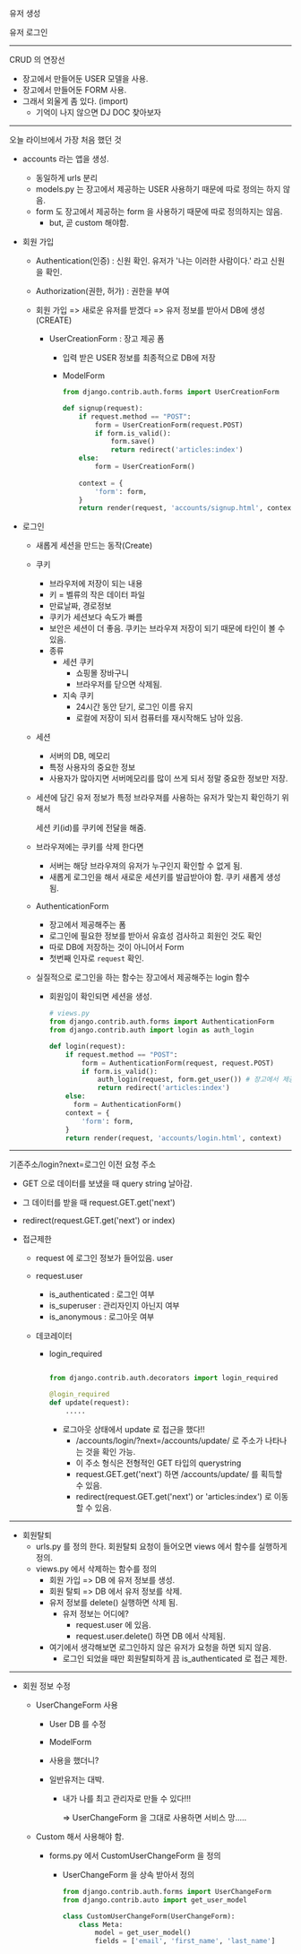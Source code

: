 유저 생성

유저 로그인



----------------------------------



CRUD 의 연장선

- 장고에서 만들어둔 USER 모델을 사용.
- 장고에서 만들어둔 FORM 사용.
- 그래서 외울게 좀 있다. (import)
  - 기억이 나지 않으면 DJ DOC 찾아보자



---------------------------------------



오늘 라이브에서 가장 처음 했던 것

- accounts 라는 앱을 생성.

  - 동일하게 urls 분리
  - models.py 는 장고에서 제공하는 USER 사용하기 때문에 따로 정의는 하지 않음.
  - form 도 장고에서 제공하는 form 을 사용하기 때문에 따로 정의하지는 않음.
    - but, 곧 custom 해야함.

- 회원 가입

  - Authentication(인증) : 신원 확인. 유저가 '나는 이러한 사람이다.' 라고 신원을 확인. 
  - Authorization(권한, 허가) : 권한을 부여

  

  - 회원 가입 => 새로운 유저를 받겠다 => 유저 정보를 받아서 DB에 생성 (CREATE)

    - UserCreationForm : 장고 제공 폼

      - 입력 받은 USER 정보를 최종적으로 DB에 저장

      - ModelForm

        ```python
        from django.contrib.auth.forms import UserCreationForm
        
        def signup(request):
            if request.method == "POST":
                form = UserCreationForm(request.POST)
                if form.is_valid():
                    form.save()
                    return redirect('articles:index')
            else:
                form = UserCreationForm()
                
            context = {
                'form': form,
            }
            return render(request, 'accounts/signup.html', context)
        ```

        

- 로그인

  - 새롭게 세션을 만드는 동작(Create)

  - 쿠키

    - 브라우저에 저장이 되는 내용
    - 키 = 벨류의 작은 데이터 파일
    - 만료날짜, 경로정보
    - 쿠키가 세션보다 속도가 빠름
    - 보안은 세션이 더 좋음. 쿠키는 브라우져 저장이 되기 때문에 타인이 볼 수 있음.
    - 종류
      - 세션 쿠키
        - 쇼핑몰 장바구니
        - 브라우저를 닫으면 삭제됨.
      - 지속 쿠키
        - 24시간 동안 닫기, 로그인 이름 유지
        - 로컬에 저장이 되서 컴퓨터를 재시작해도 남아 있음.

  - 세션

    - 서버의 DB, 메모리
    - 특정 사용자의 중요한 정보
    - 사용자가 많아지면 서버메모리를 많이 쓰게 되서 정말 중요한 정보만 저장.

  - 세션에 담긴 유저 정보가 특정 브라우져를 사용하는 유저가 맞는지 확인하기 위해서

    세션 키(id)를 쿠키에 전달을 해줌.

  - 브라우져에는 쿠키를 삭제 한다면

    - 서버는 해당 브라우져의 유저가 누구인지 확인할 수 없게 됨.
    - 새롭게 로그인을 해서 새로운 세션키를 발급받아야 함. 쿠키 새롭게 생성 됨.

  

  

  - AuthenticationForm

    - 장고에서 제공해주는 폼
    - 로그인에 필요한 정보를 받아서 유효성 검사하고 회원인 것도 확인
    - 따로 DB에 저장하는 것이 아니어서 Form
    - 첫번째 인자로 `request` 확인.

  - 실질적으로 로그인을 하는 함수는 장고에서 제공해주는 login 함수

    - 회원임이 확인되면 세션을 생성.

      ```python
      # views.py
      from django.contrib.auth.forms import AuthenticationForm
      from django.contrib.auth import login as auth_login
      
      def login(request):
          if request.method == "POST":
              form = AuthenticationForm(request, request.POST)
              if form.is_valid():
                  auth_login(request, form.get_user()) # 장고에서 제공해주는 함수
                  return redirect('articles:index')            
          else:
          	form = AuthenticationForm()
          context = {
              'form': form,
          }
          return render(request, 'accounts/login.html', context)
      ```

      

------------------------------------------



기존주소/login?next=로그인 이전 요청 주소

- GET 으로 데이터를 보냈을 때 query string 날아감.
- 그 데이터를 받을 때 request.GET.get('next')
- redirect(request.GET.get('next') or index)



- 접근제한

  - request 에 로그인 정보가 들어있음. user

  - request.user

    - is_authenticated : 로그인 여부
    - is_superuser : 관리자인지 아닌지 여부
    - is_anonymous : 로그아웃 여부

  - 데코레이터

    - login_required 

      ```python
      
      from django.contrib.auth.decorators import login_required
      
      @login_required
      def update(request):
          .....
      ```

      - 로그아웃 상태에서 update 로 접근을 했다!!
        - /accounts/login/?next=/accounts/update/ 로 주소가 나타나는 것을 확인 가능.
        - 이 주소 형식은 전형적인 GET 타입의 querystring
        - request.GET.get('next') 하면 /accounts/update/ 를 획득할 수 있음.
        - redirect(request.GET.get('next') or 'articles:index') 로 이동할 수 있음.



-------------------------------

- 회원탈퇴
  - urls.py 를 정의 한다. 회원탈퇴 요청이 들어오면 views 에서 함수를 실행하게 정의.
  - views.py 에서 삭제하는 함수를 정의
    - 회원 가입 => DB 에 유저 정보를 생성.
    - 회원 탈퇴 => DB 에서 유저 정보를 삭제.
    - 유저 정보를 delete() 실행하면 삭제 됨.
      - 유저 정보는 어디에?
        - request.user 에 있음.
        - request.user.delete() 하면 DB 에서 삭제됨.
    - 여기에서 생각해보면 로그인하지 않은 유저가 요청을 하면 되지 않음.
      - 로그인 되었을 때만 회원탈퇴하게 끔 is_authenticated 로 접근 제한.



--------------------------------------

- 회원 정보 수정

  - UserChangeForm 사용

    - User DB 를 수정
    - ModelForm

    - 사용을 했더니?

    - 일반유저는 대박.

      - 내가 나를 최고 관리자로 만들 수 있다!!!

        => UserChangeForm 을 그대로 사용하면 서비스 망.....

  - Custom 해서 사용해야 함.

    - forms.py 에서 CustomUserChangeForm 을 정의

      - UserChangeForm 을 상속 받아서 정의

        ```python
        from django.contrib.auth.forms import UserChangeForm
        from django.contrib.auto import get_user_model
        
        class CustomUserChangeForm(UserChangeForm):
            class Meta:
                model = get_user_model()
                fields = ['email', 'first_name', 'last_name']
        ```

        

      

      

      

      

      

      

      

      

      

      

      

      

      

